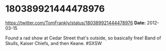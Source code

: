 # 180389921444478976
https://twitter.com/TomFrankly/status/180389921444478976
**Date:** 2012-03-15

Found a rad show at Cedar Street that's outside, so basically free! Band of Skulls, Kaiser Chiefs, and then Keane. #SXSW
